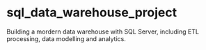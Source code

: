 # sql_data_warehouse_project
Building a mordern data warehouse with SQL Server, including ETL processing, data modelling and analytics.
